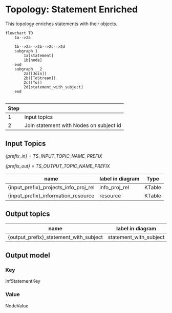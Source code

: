 # Topology: Statement Enriched

This topology enriches statements with their objects.

```mermaid
flowchart TD
    1a-->2a
  
    1b-->2a-->2b-->2c-->2d
    subgraph 1
        1a[statement]
        1b[node]
    end   
    subgraph __2
        2a([Join])
        2b([ToStream])
        2c([To])
        2d[statement_with_subject]
    end  
    
```

| Step |                                                                                   |
|------|-----------------------------------------------------------------------------------|
| 1    | input topics                                                                      |
| 2    | Join statement with Nodes on subject id                                           |

## Input Topics

_{prefix_in} = TS_INPUT_TOPIC_NAME_PREFIX_

_{prefix_out} = TS_OUTPUT_TOPIC_NAME_PREFIX_

| name                                  | label in diagram | Type   |
|---------------------------------------|------------------|--------|
| {input_prefix}_projects_info_proj_rel | info_proj_rel    | KTable |
| {input_prefix}_information_resource   | resource         | KTable |

## Output topics

| name                                   | label in diagram       |
|----------------------------------------|------------------------|
| {output_prefix}_statement_with_subject | statement_with_subject |

## Output model

### Key

InfStatementKey

### Value

NodeValue